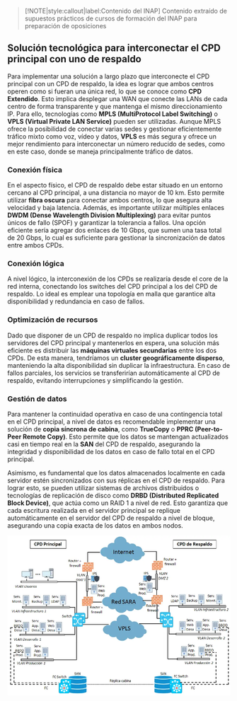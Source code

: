 > [!NOTE|style:callout|label:Contenido del INAP]
> Contenido extraído de supuestos prácticos de cursos de formación del INAP para preparación de oposiciones

## Solución tecnológica para interconectar el CPD principal con uno de respaldo <!-- {docsify-ignore} -->

Para implementar una solución a largo plazo que interconecte el CPD principal con un CPD de respaldo, la idea es lograr que ambos centros operen como si fueran una única red, lo que se conoce como **CPD Extendido**. Esto implica desplegar una WAN que conecte las LANs de cada centro de forma transparente y que mantenga el mismo direccionamiento IP. Para ello, tecnologías como **MPLS (MultiProtocol Label Switching)** o **VPLS (Virtual Private LAN Service)** pueden ser utilizadas. Aunque MPLS ofrece la posibilidad de conectar varias sedes y gestionar eficientemente tráfico mixto como voz, vídeo y datos, **VPLS** es más segura y ofrece un mejor rendimiento para interconectar un número reducido de sedes, como en este caso, donde se maneja principalmente tráfico de datos.

### Conexión física <!-- {docsify-ignore} -->

En el aspecto físico, el CPD de respaldo debe estar situado en un entorno cercano al CPD principal, a una distancia no mayor de 10 km. Esto permite utilizar **fibra oscura** para conectar ambos centros, lo que asegura alta velocidad y baja latencia. Además, es importante utilizar múltiples enlaces **DWDM (Dense Wavelength Division Multiplexing)** para evitar puntos únicos de fallo (SPOF) y garantizar la tolerancia a fallos. Una opción eficiente sería agregar dos enlaces de 10 Gbps, que sumen una tasa total de 20 Gbps, lo cual es suficiente para gestionar la sincronización de datos entre ambos CPDs.

### Conexión lógica <!-- {docsify-ignore} -->

A nivel lógico, la interconexión de los CPDs se realizaría desde el core de la red interna, conectando los switches del CPD principal a los del CPD de respaldo. Lo ideal es emplear una topología en malla que garantice alta disponibilidad y redundancia en caso de fallos.

### Optimización de recursos <!-- {docsify-ignore} -->

Dado que disponer de un CPD de respaldo no implica duplicar todos los servidores del CPD principal y mantenerlos en espera, una solución más eficiente es distribuir las **máquinas virtuales secundarias** entre los dos CPDs. De esta manera, tendríamos un **cluster geográficamente disperso**, manteniendo la alta disponibilidad sin duplicar la infraestructura. En caso de fallos parciales, los servicios se transferirían automáticamente al CPD de respaldo, evitando interrupciones y simplificando la gestión.

### Gestión de datos <!-- {docsify-ignore} -->

Para mantener la continuidad operativa en caso de una contingencia total en el CPD principal, a nivel de datos es recomendable implementar una solución de **copia síncrona de cabina**, como **TrueCopy** o **PPRC (Peer-to-Peer Remote Copy)**. Esto permite que los datos se mantengan actualizados casi en tiempo real en la **SAN** del CPD de respaldo, asegurando la integridad y disponibilidad de los datos en caso de fallo total en el CPD principal.

Asimismo, es fundamental que los datos almacenados localmente en cada servidor estén sincronizados con sus réplicas en el CPD de respaldo. Para lograr esto, se pueden utilizar sistemas de archivos distribuidos o tecnologías de replicación de disco como **DRBD (Distributed Replicated Block Device)**, que actúa como un RAID 1 a nivel de red. Esto garantiza que cada escritura realizada en el servidor principal se replique automáticamente en el servidor del CPD de respaldo a nivel de bloque, asegurando una copia exacta de los datos en ambos nodos.

![](../../img/esquema_red3.webp)